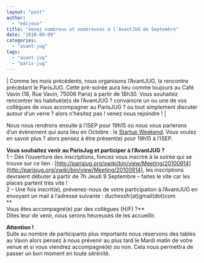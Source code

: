 ```yaml
---
layout: "post"
author: 
  - "edijoux"
title: "Venez nombreux et nombreuses à l’AvantJUG de Septembre"
date: "2010-09-09"
categories: 
  - "avant-jug"
tags: 
  - "avant-jug"
  - "paris-jug"
---
```


| Comme les mois précédents, nous organisons l’AvantJUG, la rencontre précédant le ParisJUG. Cette pré-soirée aura lieu comme toujours au Café Vavin (18, Rue Vavin, 75006 Paris) à partir de 18h30. Vous souhaitez rencontrer les habitué(e)s de l’AvantJUG ? convaincre un ou une de vos collègues de vous accompagner au ParisJUG ? ou tout simplement discuter autour d’un verre ? alors n’hésitez pas ! venez nous rejoindre ! |

Nous nous rendrons ensuite à l’ISEP pour 19h15 où nous vous parlerons d’un évènement qui aura lieu en Octobre : le [Startup Weekend](http://paris.startupweekend.org/). Vous voulez en savoir plus ? alors pensez à être présent(e) pour 19h15 à l’ISEP.

**Vous souhaitez venir au ParisJug et participer à l’AvantJUG ?**  
1 – Dès l’ouverture des inscriptions, foncez vous inscrire à la soirée qui se trouve sur ce lien : [http://parisjug.org/xwiki/bin/view/Meeting/20100914](http://parisjug.org/xwiki/bin/view/Meeting/20100914), les inscriptions devraient débuter à partir de 7h Jeudi 9 Septembre – faites le vite car les places partent très vite !  
2 – Une fois inscrit(e), prévenez-nous de votre participation à l’AvantJUG en envoyant un mail à l’adresse suivante : duchessfr(at)gmail(dot)com  
**  
Vous êtes accompagné(e) par des collègues (H/F) ?**  
Dites leur de venir, nous serons heureuses de les accueillir.

**Attention !**  
Suite au nombre de participants plus importants nous réservons des tables au Vavin alors pensez à nous prévenir au plus tard le Mardi matin de votre venue et si vous viendrez accompagné(e) ou non. Cela nous permettra de passer un bon moment en toute sérénité.
